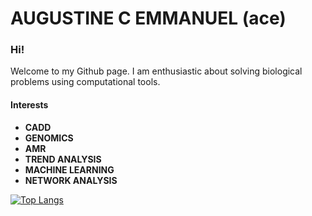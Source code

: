 # **AUGUSTINE C EMMANUEL** (ace)

### Hi!

Welcome to my Github page. I am enthusiastic about solving biological problems using computational tools.

#### Interests

- **CADD**
- **GENOMICS**
- **AMR**
- **TREND ANALYSIS**
- **MACHINE LEARNING**
- **NETWORK ANALYSIS**


[![Top Langs](https://github-readme-stats.vercel.app/api/top-langs/?username=ace-bio)](https://github.com/ace-bio/github-readme-stats)

<!---
ace-bio/ace-bio is a ✨ special ✨ repository because its `README.md` (this file) appears on your GitHub profile.
You can click the Preview link to take a look at your changes.
--->
